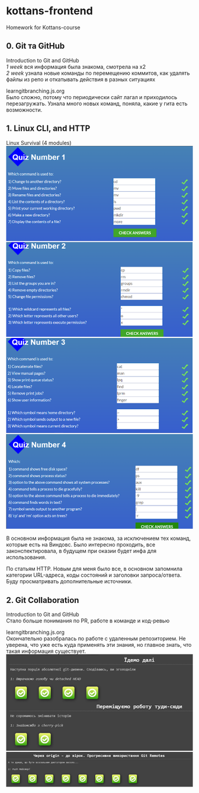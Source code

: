 # kottans-frontend
Homework for Kottans-course


## 0. Git та GitHub
Introduction to Git and GitHub <br>
*1 week* вся информация была знакома, смотрела на х2<br>
*2 week* узнала новые команды по перемещению коммитов, как удалять файлы из репо и откатывать действия в разных ситуациях

learngitbranching.js.org <br>
Было сложно, потому что периодически сайт лагал и приходилось перезагружать. Узнала много новых команд, поняла, какие у гита есть возможности.<br>
 
## 1. Linux CLI, and HTTP
Linux Survival (4 modules) <br>
 ![](https://github.com/DariaTiora/kottans-frontend/blob/main/task_linux_cli/first%20quiz.png)  <br>
 ![](https://github.com/DariaTiora/kottans-frontend/blob/main/task_linux_cli/second%20quiz.png)  <br>
 ![](https://github.com/DariaTiora/kottans-frontend/blob/main/task_linux_cli/third%20quiz.png)  <br>
 ![](https://github.com/DariaTiora/kottans-frontend/blob/main/task_linux_cli/fourth%20quiz.png)  <br>

В основном информация была не знакома, за исключением тех команд, которые есть на Виндовс. Было интересно проходить, все законспектировала, в будущем при оказии будет инфа для использования.

По статьям HTTP. Новым для меня было все, в основном запомнила категории URL-адреса, коды состояний и заголовки запроса/ответа. Буду просматривать дополнительные источники.

## 2. Git Collaboration
Introduction to Git and GitHub <br>
Стало больше понимания по PR, работе в команде и код-ревью<br>

learngitbranching.js.org <br>
Окончательно разобралась по работе с удаленным репозиторием. Не уверена, что уже есть куда применять эти знания, но главное знать, что такая информация существует.  <br>
 ![](https://github.com/DariaTiora/kottans-frontend/blob/main/task_git_collaboration/local%20git.png)  <br>
 ![](https://github.com/DariaTiora/kottans-frontend/blob/main/task_git_collaboration/git%20remotes.png)  <br>

